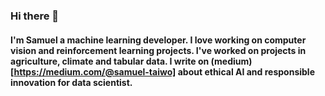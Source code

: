### Hi there 👋

<!--
**Leumastai/Leumastai** is a ✨ _special_ ✨ repository because its `README.md` (this file) appears on your GitHub profile.
Hi
Here are some ideas to get you started:

- 🔭 I’m currently working on ...
- 🌱 I’m currently learning ...
- 👯 I’m looking to collaborate on ...
- 🤔 I’m looking for help with ...
- 💬 Ask me about ...
- 📫 How to reach me: ...
- 😄 Pronouns: ...
- ⚡ Fun fact: ...
-->
#### I'm Samuel a machine learning developer. I love working on computer vision and reinforcement learning projects. I've worked on projects in agriculture, climate and tabular data. I write on (medium)[https://medium.com/@samuel-taiwo] about ethical AI and responsible innovation for data scientist.
